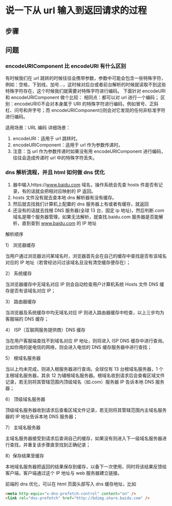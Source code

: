 # 说一下从 url 输入到返回请求的过程

## 步骤

## 问题

### encodeURIComponent 比 encodeURI 有什么区别

有时候我们在 url 跳转的时候往往会携带参数，参数中可能会包含一些特殊字符，例如：空格，下划线，加号…，这时候对后台或者前台解析的时候就读取不到这些特殊字符存在，这个时候我们就需要对特殊字符进行编码。
下面针对 encodeURI 和 encodeURIComponent 做个比较：
相同点：都可以对 url 进行一个编码；
区别：encodeURI()不会对本身属于 URI 的特殊字符进行编码，例如冒号、正斜杠、问号和井字号；而 encodeURIComponent()则会对它发现的任何非标准字符进行编码。

适用场景：URL 编码
详细场景：

1. encodeURI：适用于 url 跳转时。
2. encodeURIComponent：适用于 url 作为参数传递时。
3. 注意：当 url 作为参数传递时如果没有用 encodeURIComponent 进行编码，往往会造成传递时 url 中的特殊字符丢失。

### dns 解析流程，并且 html 如何做 dns 优化

1. 器中输入https://www.baidu.com 域名，操作系统会先查 hosts 件是否有记录，有的话就会把相对应映射的 IP 返回。
2. hosts 文件没有就去查本地 dns 解析器有没有缓存。
3. 然后就去找我们计算机上配置的 dns 服务器上有或者有缓存，就返回
4. 还没有的话就去找根 DNS 服务器(全球 13 台，固定 ip 地址)，然后判断.com 域名是哪个服务器管理，如果无法解析，就查找.baidu.com 服务器是否能解析，直到查到 www.baidu.com 的 IP 地址

解析顺序

1） 浏览器缓存

当用户通过浏览器访问某域名时，浏览器首先会在自己的缓存中查找是否有该域名对应的 IP 地址（若曾经访问过该域名且没有清空缓存便存在）；

2） 系统缓存

当浏览器缓存中无域名对应 IP 则会自动检查用户计算机系统 Hosts 文件 DNS 缓存是否有该域名对应 IP；

3） 路由器缓存

当浏览器及系统缓存中均无域名对应 IP 则进入路由器缓存中检查，以上三步均为客服端的 DNS 缓存；

4） ISP（互联网服务提供商）DNS 缓存

当在用户客服端查找不到域名对应 IP 地址，则将进入 ISP DNS 缓存中进行查询。比如你用的是电信的网络，则会进入电信的 DNS 缓存服务器中进行查找；

5） 根域名服务器

当以上均未完成，则进入根服务器进行查询。全球仅有 13 台根域名服务器，1 个主根域名服务器，其余 12 为辅根域名服务器。根域名收到请求后会查看区域文件记录，若无则将其管辖范围内顶级域名（如.com）服务器 IP 告诉本地 DNS 服务器；

6） 顶级域名服务器

顶级域名服务器收到请求后查看区域文件记录，若无则将其管辖范围内主域名服务器的 IP 地址告诉本地 DNS 服务器；

7） 主域名服务器

主域名服务器接受到请求后查询自己的缓存，如果没有则进入下一级域名服务器进行查找，并重复该步骤直至找到正确纪录；

8）保存结果至缓存

本地域名服务器把返回的结果保存到缓存，以备下一次使用，同时将该结果反馈给客户端，客户端通过这个 IP 地址与 web 服务器建立链接。

前端的 dns 优化，可以在 html 页面头部写入 dns 缓存地址，比如

```html
<meta http-equiv="x-dns-prefetch-control" content="on" />
<link rel="dns-prefetch" href="http://bdimg.share.baidu.com" />
```
